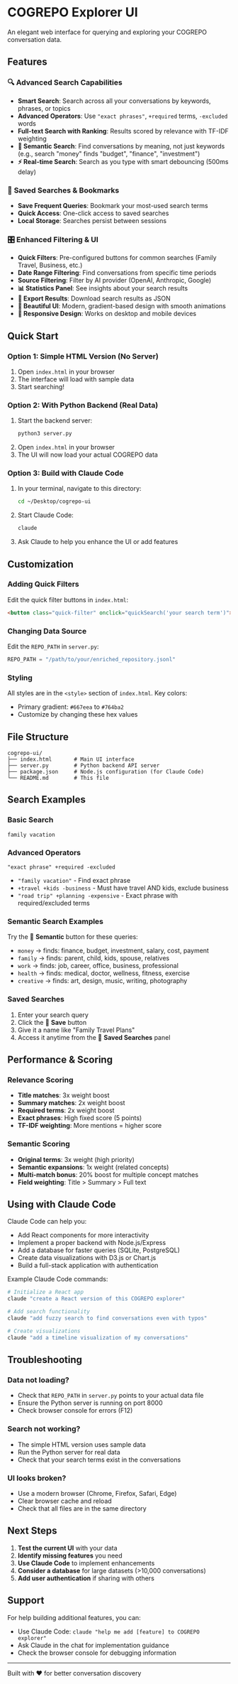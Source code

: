 # COGREPO Explorer UI

An elegant web interface for querying and exploring your COGREPO conversation data.

## Features

### 🔍 **Advanced Search Capabilities**
- **Smart Search**: Search across all your conversations by keywords, phrases, or topics
- **Advanced Operators**: Use `"exact phrases"`, `+required` terms, `-excluded` words
- **Full-text Search with Ranking**: Results scored by relevance with TF-IDF weighting
- **🧠 Semantic Search**: Find conversations by meaning, not just keywords (e.g., search "money" finds "budget", "finance", "investment")
- **⚡ Real-time Search**: Search as you type with smart debouncing (500ms delay)

### 📌 **Saved Searches & Bookmarks**
- **Save Frequent Queries**: Bookmark your most-used search terms
- **Quick Access**: One-click access to saved searches
- **Local Storage**: Searches persist between sessions

### 🎛️ **Enhanced Filtering & UI**
- **Quick Filters**: Pre-configured buttons for common searches (Family Travel, Business, etc.)
- **Date Range Filtering**: Find conversations from specific time periods  
- **Source Filtering**: Filter by AI provider (OpenAI, Anthropic, Google)
- **📊 Statistics Panel**: See insights about your search results
- **💾 Export Results**: Download search results as JSON
- **🎨 Beautiful UI**: Modern, gradient-based design with smooth animations
- **📱 Responsive Design**: Works on desktop and mobile devices

## Quick Start

### Option 1: Simple HTML Version (No Server)
1. Open `index.html` in your browser
2. The interface will load with sample data
3. Start searching!

### Option 2: With Python Backend (Real Data)
1. Start the backend server:
   ```bash
   python3 server.py
   ```
2. Open `index.html` in your browser
3. The UI will now load your actual COGREPO data

### Option 3: Build with Claude Code
1. In your terminal, navigate to this directory:
   ```bash
   cd ~/Desktop/cogrepo-ui
   ```
2. Start Claude Code:
   ```bash
   claude
   ```
3. Ask Claude to help you enhance the UI or add features

## Customization

### Adding Quick Filters
Edit the quick filter buttons in `index.html`:
```html
<button class="quick-filter" onclick="quickSearch('your search term')">Your Label</button>
```

### Changing Data Source
Edit the `REPO_PATH` in `server.py`:
```python
REPO_PATH = "/path/to/your/enriched_repository.jsonl"
```

### Styling
All styles are in the `<style>` section of `index.html`. Key colors:
- Primary gradient: `#667eea` to `#764ba2`
- Customize by changing these hex values

## File Structure

```
cogrepo-ui/
├── index.html       # Main UI interface
├── server.py        # Python backend API server
├── package.json     # Node.js configuration (for Claude Code)
└── README.md        # This file
```

## Search Examples

### Basic Search
```
family vacation
```

### Advanced Operators
```
"exact phrase" +required -excluded
```
- `"family vacation"` - Find exact phrase
- `+travel +kids -business` - Must have travel AND kids, exclude business
- `"road trip" +planning -expensive` - Exact phrase with required/excluded terms

### Semantic Search Examples
Try the 🧠 **Semantic** button for these queries:
- `money` → finds: finance, budget, investment, salary, cost, payment
- `family` → finds: parent, child, kids, spouse, relatives
- `work` → finds: job, career, office, business, professional
- `health` → finds: medical, doctor, wellness, fitness, exercise
- `creative` → finds: art, design, music, writing, photography

### Saved Searches
1. Enter your search query
2. Click the 💾 **Save** button  
3. Give it a name like "Family Travel Plans"
4. Access it anytime from the 📌 **Saved Searches** panel

## Performance & Scoring

### Relevance Scoring
- **Title matches**: 3x weight boost
- **Summary matches**: 2x weight boost  
- **Required terms**: 2x weight boost
- **Exact phrases**: High fixed score (5 points)
- **TF-IDF weighting**: More mentions = higher score

### Semantic Scoring  
- **Original terms**: 3x weight (high priority)
- **Semantic expansions**: 1x weight (related concepts)
- **Multi-match bonus**: 20% boost for multiple concept matches
- **Field weighting**: Title > Summary > Full text

## Using with Claude Code

Claude Code can help you:
- Add React components for more interactivity
- Implement a proper backend with Node.js/Express
- Add a database for faster queries (SQLite, PostgreSQL)
- Create data visualizations with D3.js or Chart.js
- Build a full-stack application with authentication

Example Claude Code commands:
```bash
# Initialize a React app
claude "create a React version of this COGREPO explorer"

# Add search functionality
claude "add fuzzy search to find conversations even with typos"

# Create visualizations
claude "add a timeline visualization of my conversations"
```

## Troubleshooting

### Data not loading?
- Check that `REPO_PATH` in `server.py` points to your actual data file
- Ensure the Python server is running on port 8000
- Check browser console for errors (F12)

### Search not working?
- The simple HTML version uses sample data
- Run the Python server for real data
- Check that your search terms exist in the conversations

### UI looks broken?
- Use a modern browser (Chrome, Firefox, Safari, Edge)
- Clear browser cache and reload
- Check that all files are in the same directory

## Next Steps

1. **Test the current UI** with your data
2. **Identify missing features** you need
3. **Use Claude Code** to implement enhancements
4. **Consider a database** for large datasets (>10,000 conversations)
5. **Add user authentication** if sharing with others

## Support

For help building additional features, you can:
- Use Claude Code: `claude "help me add [feature] to COGREPO explorer"`
- Ask Claude in the chat for implementation guidance
- Check the browser console for debugging information

---

Built with ❤️ for better conversation discovery